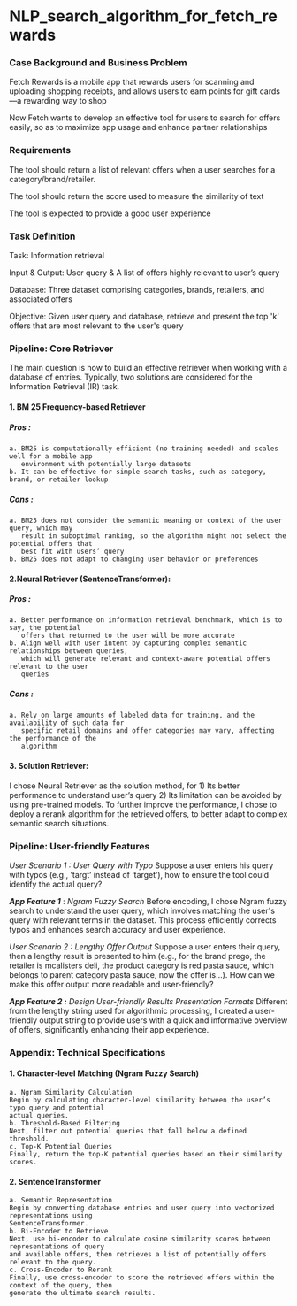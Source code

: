 # NLP_search_algorithm_for_fetch_rewards

### Case Background and Business Problem

Fetch Rewards is a mobile app that rewards users for scanning and uploading shopping receipts,
and allows users to earn points for gift cards—a rewarding way to shop

Now Fetch wants to develop an effective tool for users to search for offers easily, so as to maximize
app usage and enhance partner relationships

### Requirements

The tool should return a list of relevant offers when a user searches for a category/brand/retailer.

The tool should return the score used to measure the similarity of text

The tool is expected to provide a good user experience

### Task Definition

Task: Information retrieval

Input & Output: User query & A list of offers highly relevant to user’s query

Database: Three dataset comprising categories, brands, retailers, and associated offers

Objective: Given user query and database, retrieve and present the top 'k' offers that are most
relevant to the user's query

### Pipeline: Core Retriever

The main question is how to build an effective retriever when working with a database of entries.
Typically, two solutions are considered for the Information Retrieval (IR) task.

#### 1. BM 25 Frequency-based Retriever 
##### Pros : 
    a. BM25 is computationally efficient (no training needed) and scales well for a mobile app
       environment with potentially large datasets
    b. It can be effective for simple search tasks, such as category, brand, or retailer lookup
##### Cons : 
    a. BM25 does not consider the semantic meaning or context of the user query, which may
       result in suboptimal ranking, so the algorithm might not select the potential offers that
       best fit with users’ query
    b. BM25 does not adapt to changing user behavior or preferences

#### 2.Neural Retriever (SentenceTransformer): 
##### Pros : 
    a. Better performance on information retrieval benchmark, which is to say, the potential
       offers that returned to the user will be more accurate
    b. Align well with user intent by capturing complex semantic relationships between queries,
       which will generate relevant and context-aware potential offers relevant to the user
       queries
##### Cons : 
    a. Rely on large amounts of labeled data for training, and the availability of such data for
       specific retail domains and offer categories may vary, affecting the performance of the
       algorithm

#### 3. Solution Retriever: 
I chose Neural Retriever as the solution method, for 1) Its better performance to understand user’s
query 2) Its limitation can be avoided by using pre-trained models. 
To further improve the performance, I chose to deploy a rerank algorithm for the retrieved offers,
to better adapt to complex semantic search situations.

### Pipeline: User-friendly Features
_User Scenario 1 : User Query with Typo_
Suppose a user enters his query with typos (e.g., ’targt’ instead of ‘target’), how to ensure the tool
could identify the actual query?

**_App Feature 1_** : _Ngram Fuzzy Search_
Before encoding, I chose Ngram fuzzy search to understand the user query, which involves
matching the user's query with relevant terms in the dataset. This process efficiently corrects typos
and enhances search accuracy and user experience.

_User Scenario 2 : Lengthy Offer Output_
Suppose a user enters their query, then a lengthy result is presented to him (e.g., for the brand
prego, the retailer is mcalisters deli, the product category is red pasta sauce, which belongs to
parent category pasta sauce, now the offer is...).
How can we make this offer output more readable and user-friendly?

**_App Feature 2 :_** _Design User-friendly Results Presentation Formats_
Different from the lengthy string used for algorithmic processing, I created a user-friendly output
string to provide users with a quick and informative overview of offers, significantly enhancing their
app experience.


### Appendix: Technical Specifications
#### 1. Character-level Matching (Ngram Fuzzy Search) 
    a. Ngram Similarity Calculation
    Begin by calculating character-level similarity between the user’s typo query and potential
    actual queries.
    b. Threshold-Based Filtering
    Next, filter out potential queries that fall below a defined threshold.
    c. Top-K Potential Queries
    Finally, return the top-K potential queries based on their similarity scores.

#### 2. SentenceTransformer 
    a. Semantic Representation
    Begin by converting database entries and user query into vectorized representations using
    SentenceTransformer.
    b. Bi-Encoder to Retrieve
    Next, use bi-encoder to calculate cosine similarity scores between representations of query
    and available offers, then retrieves a list of potentially offers relevant to the query.
    c. Cross-Encoder to Rerank
    Finally, use cross-encoder to score the retrieved offers within the context of the query, then
    generate the ultimate search results.



